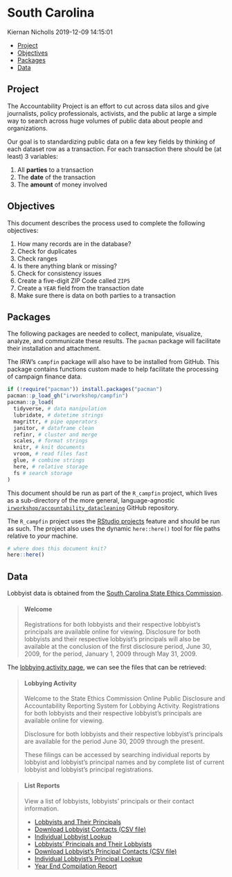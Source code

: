 South Carolina
================
Kiernan Nicholls
2019-12-09 14:15:01

  - [Project](#project)
  - [Objectives](#objectives)
  - [Packages](#packages)
  - [Data](#data)

<!-- Place comments regarding knitting here -->

## Project

The Accountability Project is an effort to cut across data silos and
give journalists, policy professionals, activists, and the public at
large a simple way to search across huge volumes of public data about
people and organizations.

Our goal is to standardizing public data on a few key fields by thinking
of each dataset row as a transaction. For each transaction there should
be (at least) 3 variables:

1.  All **parties** to a transaction
2.  The **date** of the transaction
3.  The **amount** of money involved

## Objectives

This document describes the process used to complete the following
objectives:

1.  How many records are in the database?
2.  Check for duplicates
3.  Check ranges
4.  Is there anything blank or missing?
5.  Check for consistency issues
6.  Create a five-digit ZIP Code called `ZIP5`
7.  Create a `YEAR` field from the transaction date
8.  Make sure there is data on both parties to a transaction

## Packages

The following packages are needed to collect, manipulate, visualize,
analyze, and communicate these results. The `pacman` package will
facilitate their installation and attachment.

The IRW’s `campfin` package will also have to be installed from GitHub.
This package contains functions custom made to help facilitate the
processing of campaign finance data.

``` r
if (!require("pacman")) install.packages("pacman")
pacman::p_load_gh("irworkshop/campfin")
pacman::p_load(
  tidyverse, # data manipulation
  lubridate, # datetime strings
  magrittr, # pipe opperators
  janitor, # dataframe clean
  refinr, # cluster and merge
  scales, # format strings
  knitr, # knit documents
  vroom, # read files fast
  glue, # combine strings
  here, # relative storage
  fs # search storage 
)
```

This document should be run as part of the `R_campfin` project, which
lives as a sub-directory of the more general, language-agnostic
[`irworkshop/accountability_datacleaning`](https://github.com/irworkshop/accountability_datacleaning "TAP repo")
GitHub repository.

The `R_campfin` project uses the [RStudio
projects](https://support.rstudio.com/hc/en-us/articles/200526207-Using-Projects "Rproj")
feature and should be run as such. The project also uses the dynamic
`here::here()` tool for file paths relative to *your* machine.

``` r
# where does this document knit?
here::here()
```

## Data

Lobbyist data is obtained from the [South Carolina State Ethics
Commission](https://apps.sc.gov/PublicReporting/Index.aspx).

> #### Welcome
> 
> Registrations for both lobbyists and their respective lobbyist’s
> principals are available online for viewing. Disclosure for both
> lobbyists and their respective lobbyist’s principals will also be
> available at the conclusion of the first disclosure period, June 30,
> 2009, for the period, January 1, 2009 through May 31, 2009.

The [lobbying activity
page](https://apps.sc.gov/LobbyingActivity/LAIndex.aspx), we can see the
files that can be retrieved:

> #### Lobbying Activity
> 
> Welcome to the State Ethics Commission Online Public Disclosure and
> Accountability Reporting System for Lobbying Activity. Registrations
> for both lobbyists and their respective lobbyist’s principals are
> available online for viewing.
> 
> Disclosure for both lobbyists and their respective lobbyist’s
> principals are available for the period June 30, 2009 through the
> present.
> 
> These filings can be accessed by searching individual reports by
> lobbyist and lobbyist’s principal names and by complete list of
> current lobbyist and lobbyist’s principal registrations.

> #### List Reports
> 
> View a list of lobbyists, lobbyists’ principals or their contact
> information.
> 
>   - [Lobbyists and Their
>     Principals](https://apps.sc.gov/LobbyingActivity/SelectLobbyistGroup.aspx)
>   - [Download Lobbyist Contacts (CSV
>     file)](https://apps.sc.gov/LobbyingActivity/DisplayCsv.aspx)
>   - [Individual Lobbyist
>     Lookup](https://apps.sc.gov/LobbyingActivity/SearchLobbyistContact.aspx)
>   - [Lobbyists’ Principals and Their
>     Lobbyists](https://apps.sc.gov/LobbyingActivity/SelectLobbyistPrincipalGroup.aspx)
>   - [Download Lobbyist’s Principal Contacts (CSV
>     file)](https://apps.sc.gov/LobbyingActivity/DisplayCsv.aspx)
>   - [Individual Lobbyist’s Principal
>     Lookup](https://apps.sc.gov/LobbyingActivity/SearchLPContact.aspx)
>   - [Year End Compilation
>     Report](https://apps.sc.gov/LobbyingActivity/CompilationReport.aspx)
